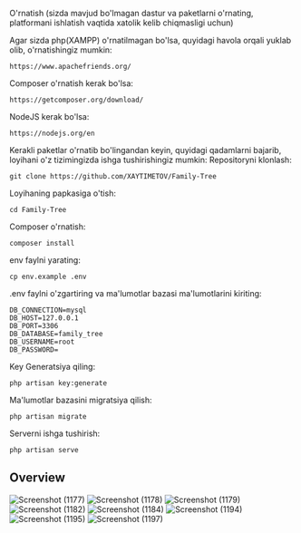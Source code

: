 O'rnatish
(sizda mavjud bo'lmagan dastur va paketlarni o'rnating, platformani ishlatish vaqtida xatolik kelib chiqmasligi uchun)

Agar sizda php(XAMPP) o'rnatilmagan bo'lsa, quyidagi havola orqali yuklab olib, o'rnatishingiz mumkin:

    https://www.apachefriends.org/

Composer o'rnatish kerak bo'lsa:

    https://getcomposer.org/download/

NodeJS kerak bo'lsa:

    https://nodejs.org/en

Kerakli paketlar o'rnatib bo'lingandan keyin, quyidagi qadamlarni bajarib, loyihani o'z tizimingizda ishga tushirishingiz mumkin: Repositoryni klonlash:

    git clone https://github.com/XAYTIMETOV/Family-Tree

Loyihaning papkasiga o'tish:

    cd Family-Tree

Composer o'rnatish:
    
    composer install

env faylni yarating: 

    cp env.example .env

.env faylni o'zgartiring va ma'lumotlar bazasi ma'lumotlarini kiriting:

    DB_CONNECTION=mysql
    DB_HOST=127.0.0.1
    DB_PORT=3306
    DB_DATABASE=family_tree
    DB_USERNAME=root
    DB_PASSWORD=

Key Generatsiya qiling:

    php artisan key:generate

Ma'lumotlar bazasini migratsiya qilish:
    
    php artisan migrate

Serverni ishga tushirish:

    php artisan serve


<!-- OVERVIEW -->
## Overview
![Screenshot (1177)](https://github.com/izzanka/luora/assets/59280562/76bcdc32-ca53-4943-b5a0-43dd37237381)
![Screenshot (1178)](https://github.com/izzanka/luora/assets/59280562/e035ac71-776d-4978-b932-300ae00a9175)
![Screenshot (1179)](https://github.com/izzanka/luora/assets/59280562/f4cb8fa7-836d-401a-9027-566a945d86ea)
![Screenshot (1182)](https://github.com/izzanka/luora/assets/59280562/39ab8671-028e-4ef0-974c-a569d15d0bd0)
![Screenshot (1184)](https://github.com/izzanka/luora/assets/59280562/c75ba0d1-d7b8-46bc-bbed-00bfa0cab7f6)
![Screenshot (1194)](https://github.com/izzanka/luora/assets/59280562/1f99e2ac-98d5-4227-ba21-c8540920a305)
![Screenshot (1195)](https://github.com/izzanka/luora/assets/59280562/67875d7e-b022-46b5-9478-4f4140a54c97)
![Screenshot (1197)](https://github.com/izzanka/luora/assets/59280562/8e5fc442-8080-4355-9519-691858130360)



